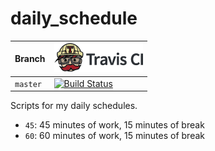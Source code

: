# daily_schedule

Branch|[![Travis CI logo](pics/TravisCI.png)](https://travis-ci.com)
---|---
`master`|[![Build Status](https://travis-ci.com/richelbilderbeek/daily_schedule.svg?branch=master)](https://travis-ci.com/richelbilderbeek/daily_schedule)

Scripts for my daily schedules.

 * `45`: 45 minutes of work, 15 minutes of break
 * `60`: 60 minutes of work, 15 minutes of break
